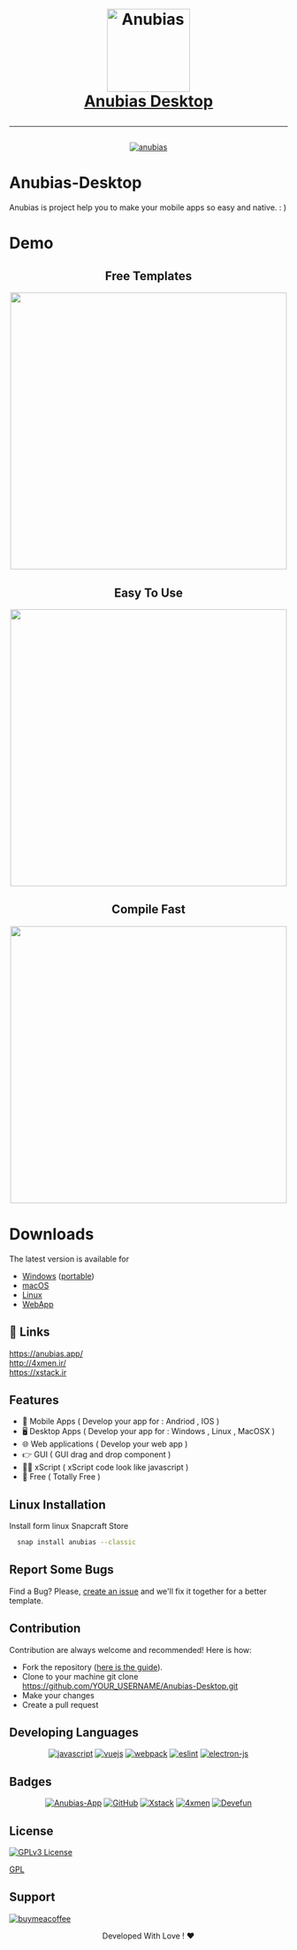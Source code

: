 <h1 align="center">
  <br>
  <a href="https://anubias.app/">
    <img src="public/icon.png" alt="Anubias" width="150">
  </a>
  <br>
  <a href="https://anubias.app">Anubias Desktop</a>
  <br>
  <hr>
</h1>

<div align="center">

[![anubias](https://snapcraft.io/anubias/badge.svg)](https://snapcraft.io/anubias)

</div>

# Anubias-Desktop

Anubias is project help you to make your mobile apps so easy and native. : )


# Demo

<div align="center">
<h2>Free Templates</h2>
<img src="public/screen-shots/sc1.png" width="500px">
</div>
<div align="center">
<h2>Easy To Use</h2>
<img src="public/screen-shots/sc2.png" width="500px">
</div>
<div align="center">
<h2>Compile Fast</h2>
<img src="public/screen-shots/sc4.png" width="500px">
</div>

# Downloads
The latest version is available for

* [Windows](https://anubias.app/dl/wini) ([portable](https://anubias.app/dl/winp))
* [macOS](https://anubias.app/dl/mac)
* [Linux](https://anubias.app/dl/linux)
* [WebApp](https://anubias.app/demo)



## 🔗 Links
https://anubias.app/
<br>
http://4xmen.ir/
<br>
https://xstack.ir

## Features

* 📱 Mobile Apps ( Develop your app for : Andriod , IOS )
* 🖥️ Desktop Apps ( Develop your app for : Windows , Linux , MacOSX )
* 🌐 Web applications ( Develop your web app )
* 👉 GUI ( GUI drag and drop component )
* 👨‍💻 xScript ( xScript code look like javascript )
* 💯 Free ( Totally Free )



## Linux Installation

Install form linux Snapcraft Store

```bash
  snap install anubias --classic
```

## Report Some Bugs
Find a Bug? Please, [create an issue](https://github.com/4xmen/Anubias-Desktop/issues) and we'll fix it together for a better template.

## Contribution
Contribution are always welcome and recommended! Here is how:

- Fork the repository ([here is the guide](https://help.github.com/articles/fork-a-repo/)).
- Clone to your machine git clone https://github.com/YOUR_USERNAME/Anubias-Desktop.git
- Make your changes
- Create a pull request

## Developing Languages

<div align="center">

[![javascript](src/assets/badge/javascript.svg)](https://www.javascript.com/)
[![vuejs](src/assets/badge/vue.svg)](https://vuejs.org/)
[![webpack](src/assets/badge/webpack.svg)](https://webpack.js.org/)
[![eslint](src/assets/badge/eslint.svg)](https://eslint.org/)
[![electron-js](src/assets/badge/electron.svg)](https://www.electronjs.org/)

</div>

## Badges

<div align="center">

[![Anubias-App](https://img.shields.io/badge/Anubias-Desktop-green.svg)](https://anubias.app/)
[![GitHub](https://img.shields.io/badge/Github-4xmen-blue.svg)](https://GitHub.com/4xmen)
[![Xstack](https://img.shields.io/badge/Xstack-Team-red.svg)](https://xstack.ir)
[![4xmen](https://img.shields.io/badge/4xmen-Team-black.svg)](https://4xmen.ir)
[![Devefun](https://img.shields.io/badge/Devefun-Community-blue.svg)](https://Telegram.me/Devefun)

</div>


## License

[![GPLv3 License](https://img.shields.io/badge/License-GPL%20v3-yellow.svg)](https://opensource.org/licenses/GNU)



[GPL](https://www.gnu.org/licenses/gpl-3.0.en.html)


## Support

[![buymeacoffee](src/assets/badge/paypal.svg)](https://www.paypal.me/swepc)

<div align="center"> Developed With Love ! ❤️</div>
